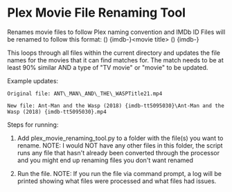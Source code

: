 # Plex Movie File Renaming Tool
 Renames movie files to follow Plex naming convention and IMDb ID
 Files will be renamed to follow this format:
 <movie title> (<movie year>) {imdb-<IMDB ID>}\<movie title> (<movie year>) {imdb-<IMDB ID>}
 
 
 
 This loops through all files within the current directory and updates the file names for the movies that it can find matches for. The match needs to be at least 90% similar AND a type of "TV movie" or "movie" to be updated.
 
 
 
 Example updates:
 
 	Original file: ANT\_MAN\_AND\_THE\_WASPTitle21.mp4
 	
 	New file: Ant-Man and the Wasp (2018) {imdb-tt5095030}\Ant-Man and the Wasp (2018) {imdb-tt5095030}.mp4



 Steps for running:
 
 1. Add plex\_movie\_renaming\_tool.py to a folder with the file(s) you want to rename. NOTE: I would NOT have any other files in this folder, the script runs any file that hasn't already been converted through the processor and you might end up renaming files you don't want renamed
 
 2. Run the file. NOTE: If you run the file via command prompt, a log will be printed showing what files were processed and what files had issues.